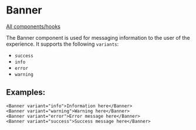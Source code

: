 # Banner

[All components/hooks](../../README.md)

The Banner component is used for messaging information to the user of the
experience. It supports the following `variants`:

- `success`
- `info`
- `error`
- `warning`

## Examples:

```tsx
<Banner variant="info">Information here</Banner>
<Banner variant="warning">Warning here</Banner>
<Banner variant="error">Error message here</Banner>
<Banner variant="success">Success message here</Banner>
```
